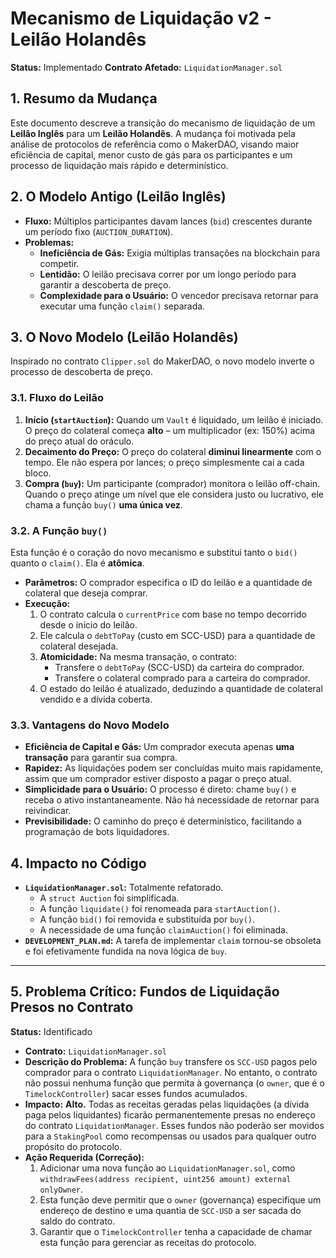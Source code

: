 # Mecanismo de Liquidação v2 - Leilão Holandês

**Status:** Implementado
**Contrato Afetado:** `LiquidationManager.sol`

## 1. Resumo da Mudança

Este documento descreve a transição do mecanismo de liquidação de um **Leilão Inglês** para um **Leilão Holandês**. A mudança foi motivada pela análise de protocolos de referência como o MakerDAO, visando maior eficiência de capital, menor custo de gás para os participantes e um processo de liquidação mais rápido e determinístico.

## 2. O Modelo Antigo (Leilão Inglês)

- **Fluxo:** Múltiplos participantes davam lances (`bid`) crescentes durante um período fixo (`AUCTION_DURATION`).
- **Problemas:**
    - **Ineficiência de Gás:** Exigia múltiplas transações na blockchain para competir.
    - **Lentidão:** O leilão precisava correr por um longo período para garantir a descoberta de preço.
    - **Complexidade para o Usuário:** O vencedor precisava retornar para executar uma função `claim()` separada.

## 3. O Novo Modelo (Leilão Holandês)

Inspirado no contrato `Clipper.sol` do MakerDAO, o novo modelo inverte o processo de descoberta de preço.

### 3.1. Fluxo do Leilão

1.  **Início (`startAuction`):** Quando um `Vault` é liquidado, um leilão é iniciado. O preço do colateral começa **alto** – um multiplicador (ex: 150%) acima do preço atual do oráculo.
2.  **Decaimento do Preço:** O preço do colateral **diminui linearmente** com o tempo. Ele não espera por lances; o preço simplesmente cai a cada bloco.
3.  **Compra (`buy`):** Um participante (comprador) monitora o leilão off-chain. Quando o preço atinge um nível que ele considera justo ou lucrativo, ele chama a função `buy()` **uma única vez**.

### 3.2. A Função `buy()`

Esta função é o coração do novo mecanismo e substitui tanto o `bid()` quanto o `claim()`. Ela é **atômica**.

- **Parâmetros:** O comprador especifica o ID do leilão e a quantidade de colateral que deseja comprar.
- **Execução:**
    1.  O contrato calcula o `currentPrice` com base no tempo decorrido desde o início do leilão.
    2.  Ele calcula o `debtToPay` (custo em SCC-USD) para a quantidade de colateral desejada.
    3.  **Atomicidade:** Na mesma transação, o contrato:
        - Transfere o `debtToPay` (SCC-USD) da carteira do comprador.
        - Transfere o colateral comprado para a carteira do comprador.
    4.  O estado do leilão é atualizado, deduzindo a quantidade de colateral vendido e a dívida coberta.

### 3.3. Vantagens do Novo Modelo

- **Eficiência de Capital e Gás:** Um comprador executa apenas **uma transação** para garantir sua compra.
- **Rapidez:** As liquidações podem ser concluídas muito mais rapidamente, assim que um comprador estiver disposto a pagar o preço atual.
- **Simplicidade para o Usuário:** O processo é direto: chame `buy()` e receba o ativo instantaneamente. Não há necessidade de retornar para reivindicar.
- **Previsibilidade:** O caminho do preço é determinístico, facilitando a programação de bots liquidadores.

## 4. Impacto no Código

- **`LiquidationManager.sol`:** Totalmente refatorado.
    - A `struct Auction` foi simplificada.
    - A função `liquidate()` foi renomeada para `startAuction()`.
    - A função `bid()` foi removida e substituída por `buy()`.
    - A necessidade de uma função `claimAuction()` foi eliminada.
- **`DEVELOPMENT_PLAN.md`:** A tarefa de implementar `claim` tornou-se obsoleta e foi efetivamente fundida na nova lógica de `buy`.

---

## 5. Problema Crítico: Fundos de Liquidação Presos no Contrato

**Status:** Identificado

-   **Contrato:** `LiquidationManager.sol`
-   **Descrição do Problema:** A função `buy` transfere os `SCC-USD` pagos pelo comprador para o contrato `LiquidationManager`. No entanto, o contrato não possui nenhuma função que permita à governança (o `owner`, que é o `TimelockController`) sacar esses fundos acumulados.
-   **Impacto:** **Alto.** Todas as receitas geradas pelas liquidações (a dívida paga pelos liquidantes) ficarão permanentemente presas no endereço do contrato `LiquidationManager`. Esses fundos não poderão ser movidos para a `StakingPool` como recompensas ou usados para qualquer outro propósito do protocolo.
-   **Ação Requerida (Correção):**
    1.  Adicionar uma nova função ao `LiquidationManager.sol`, como `withdrawFees(address recipient, uint256 amount) external onlyOwner`.
    2.  Esta função deve permitir que o `owner` (governança) especifique um endereço de destino e uma quantia de `SCC-USD` a ser sacada do saldo do contrato.
    3.  Garantir que o `TimelockController` tenha a capacidade de chamar esta função para gerenciar as receitas do protocolo.
